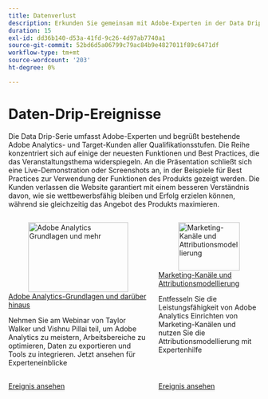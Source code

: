 ```yaml
---
title: Datenverlust
description: Erkunden Sie gemeinsam mit Adobe-Experten in der Data Drip-Serie die neuesten Funktionen und Best Practices in Adobe Analytics und Target. Live-Demonstrationen sorgen dafür, dass Kunden ihr Produktpotenzial maximieren und wettbewerbsfähig bleiben.
duration: 15
exl-id: dd36b140-d53a-41fd-9c26-4d97ab7740a1
source-git-commit: 52bd6d5a06799c79ac84b9e4827011f89c6471df
workflow-type: tm+mt
source-wordcount: '203'
ht-degree: 0%

---
```


# Daten-Drip-Ereignisse

Die Data Drip-Serie umfasst Adobe-Experten und begrüßt bestehende Adobe Analytics- und Target-Kunden aller Qualifikationsstufen. Die Reihe konzentriert sich auf einige der neuesten Funktionen und Best Practices, die das Veranstaltungsthema widerspiegeln. An die Präsentation schließt sich eine Live-Demonstration oder Screenshots an, in der Beispiele für Best Practices zur Verwendung der Funktionen des Produkts gezeigt werden. Die Kunden verlassen die Website garantiert mit einem besseren Verständnis davon, wie sie wettbewerbsfähig bleiben und Erfolg erzielen können, während sie gleichzeitig das Angebot des Produkts maximieren.

<!-- CARDS

{cta  = Watch event}

* 2025/adobe-analytics-basics-beyond.md
* 2025/marketing-channel-attribution-modeling.md
* 2025/migrating-to-web-sdk.md

-->
<!-- START CARDS HTML - DO NOT MODIFY BY HAND -->
<div class="columns">
    <div class="column is-half-tablet is-half-desktop is-one-third-widescreen" aria-label="Adobe Analytics Basics and Beyond">
        <div class="card" style="height: 100%; display: flex; flex-direction: column; height: 100%;">
            <div class="card-image">
                <figure class="image x-is-16by9">
                    <a href="2025/adobe-analytics-basics-beyond.md" title="Adobe Analytics Grundlagen und mehr" target="_blank" rel="referrer">
                        <img class="is-bordered-r-small" src="https://video.tv.adobe.com/v/3443028/?format=jpeg&nocache=1761687728532" alt="Adobe Analytics Grundlagen und mehr"
                             style="width: 100%; aspect-ratio: 16 / 9; object-fit: cover; overflow: hidden; display: block; margin: auto;">
                    </a>
                </figure>
            </div>
            <div class="card-content is-padded-small" style="display: flex; flex-direction: column; flex-grow: 1; justify-content: space-between;">
                <div class="top-card-content">
                    <p class="headline is-size-6 has-text-weight-bold">
                        <a href="2025/adobe-analytics-basics-beyond.md" target="_blank" rel="referrer" title="Adobe Analytics Grundlagen und mehr">Adobe Analytics-Grundlagen und darüber hinaus</a>
                    </p>
                    <p class="is-size-6">Nehmen Sie am Webinar von Taylor Walker und Vishnu Pillai teil, um Adobe Analytics zu meistern, Arbeitsbereiche zu optimieren, Daten zu exportieren und Tools zu integrieren. Jetzt ansehen für Experteneinblicke</p>
                </div>
                <a href="2025/adobe-analytics-basics-beyond.md" target="_blank" rel="referrer" class="spectrum-Button spectrum-Button--outline spectrum-Button--primary spectrum-Button--sizeM" style="align-self: flex-start; margin-top: 1rem;">
                    <span class="spectrum-Button-label has-no-wrap has-text-weight-bold">Ereignis ansehen</span>
                </a>
            </div>
        </div>
    </div>
    <div class="column is-half-tablet is-half-desktop is-one-third-widescreen" aria-label="Marketing Channels & Attribution Modeling">
        <div class="card" style="height: 100%; display: flex; flex-direction: column; height: 100%;">
            <div class="card-image">
                <figure class="image x-is-16by9">
                    <a href="2025/marketing-channel-attribution-modeling.md" title="Marketing-Kanäle und Attributionsmodellierung" target="_blank" rel="referrer">
                        <img class="is-bordered-r-small" src="https://video.tv.adobe.com/v/3443020/?format=jpeg&nocache=1761687728525" alt="Marketing-Kanäle und Attributionsmodellierung"
                             style="width: 100%; aspect-ratio: 16 / 9; object-fit: cover; overflow: hidden; display: block; margin: auto;">
                    </a>
                </figure>
            </div>
            <div class="card-content is-padded-small" style="display: flex; flex-direction: column; flex-grow: 1; justify-content: space-between;">
                <div class="top-card-content">
                    <p class="headline is-size-6 has-text-weight-bold">
                        <a href="2025/marketing-channel-attribution-modeling.md" target="_blank" rel="referrer" title="Marketing-Kanäle und Attributionsmodellierung">Marketing-Kanäle und Attributionsmodellierung</a>
                    </p>
                    <p class="is-size-6">Entfesseln Sie die Leistungsfähigkeit von Adobe Analytics Einrichten von Marketing-Kanälen und nutzen Sie die Attributionsmodellierung mit Expertenhilfe</p>
                </div>
                <a href="2025/marketing-channel-attribution-modeling.md" target="_blank" rel="referrer" class="spectrum-Button spectrum-Button--outline spectrum-Button--primary spectrum-Button--sizeM" style="align-self: flex-start; margin-top: 1rem;">
                    <span class="spectrum-Button-label has-no-wrap has-text-weight-bold">Ereignis ansehen</span>
                </a>
            </div>
        </div>
    </div>
</div>
<!-- END CARDS HTML - DO NOT MODIFY BY HAND -->
